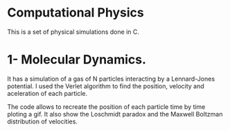 # Computational Physics

This is a set of physical simulations done in C.

# 1- Molecular Dynamics.

It has a simulation of a gas of N particles interacting by a Lennard-Jones potential. I used the Verlet algorithm to find the position, velocity and aceleration of each particle. 

The code allows to recreate the position of each particle time by time ploting a gif. It also show the Loschmidt paradox and the Maxwell Boltzman distribution of velocities.


